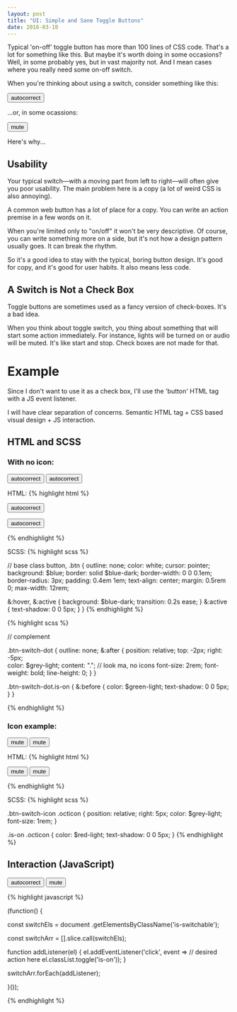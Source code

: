 ```yaml
---
layout: post
title: "UI: Simple and Sane Toggle Buttons"  
date: 2016-03-10
---
```


Typical 'on-off' toggle button has more than 100 lines of CSS code.
That's a lot for something like this. 
But maybe it's worth doing in some occasions?
Well, in some probably yes,
but in vast majority not.
And I mean cases where you really need some on-off switch.

When you're thinking about using a switch, consider something like this:

<button class="btn-switch-dot is-switchable"> autocorrect </button>

...or, in some ocassions:

<button class="btn-switch-icon is-switchable"> 
  <span class="octicon octicon-mute"></span>
  mute
</button>

Here's why...

## Usability

Your typical switch&mdash;with a moving part from left to right&mdash;will
often give you poor usability. The main problem here is a copy (a lot
of weird CSS is also annoying). 

A common web button has a lot of place for a copy.
You can write an action premise in a few words on it.

When you're limited only to "on/off" it won't be very descriptive. 
Of course, you can write something more on a side, but it's not how a design 
pattern usually goes. It can break the rhythm.

So it's a good idea to stay with the typical, boring button design.
It's good for copy, and it's good for user habits. It also means less code.


## A Switch is Not a Check Box

Toggle buttons are sometimes used as a fancy version of check-boxes.
It's a bad idea.

When you think about toggle switch, you thing about something
that will start some action immediately.
For instance, lights will
be turned on or audio will be muted. It's like start and stop.
Check boxes are not made for that.


# Example 

Since I don't want to use it as a check box, I'll use the 'button'
HTML tag with a JS event listener.

I will have clear separation of concerns. Semantic HTML tag + CSS based visual
design + JS interaction. 

## HTML and SCSS

### With no icon:

<button class="btn-switch-dot"> autocorrect </button>
<button class="btn-switch-dot is-on"> autocorrect </button>

HTML:
{% highlight html %}

<button class="btn-switch-dot"> autocorrect </button>

<button class="btn-switch-dot is-on"> autocorrect </button>

{% endhighlight %}

SCSS:
{% highlight scss %}

// base class
button,
.btn {
  outline: none;
  color: white;
  cursor: pointer;
  background: $blue;
  border: solid $blue-dark;
  border-width: 0 0 0.1em; 
  border-radius: 3px;
  padding: 0.4em 1em;
  text-align: center;
  margin: 0.5rem 0;
  max-width: 12rem;

  &:hover, &:active {
    background: $blue-dark;
    transition: 0.2s ease;
  }
  &:active {
    text-shadow: 0 0 5px;
  }
}
{% endhighlight %}

{% highlight scss %}

// complement

.btn-switch-dot {
  outline: none;
  &:after {
    position: relative;
    top: -2px;
    right: -5px;    
    color: $grey-light;
    content: "."; // look ma, no icons
    font-size: 2rem;
    font-weight: bold;
    line-height: 0;
  }
}

.btn-switch-dot.is-on {
  &:before {
    color: $green-light;
    text-shadow: 0 0 5px;
  }
}

{% endhighlight %}

### Icon example:

<button class="btn-switch-icon"> 
  <span class="octicon octicon-mute"></span>
  mute
</button>
<button class="btn-switch-icon is-on"> 
  <span class="octicon octicon-mute"></span>
  mute
</button>

HTML:
{% highlight html %}

<button class="btn-switch-icon"> 
  <span class="octicon octicon-mute"></span>
  mute
</button>

<button class="btn-switch-icon is-on"> 
  <span class="octicon octicon-mute"></span>
  mute
</button>

{% endhighlight %}

SCSS:
{% highlight scss %}

.btn-switch-icon .octicon  {
  position: relative;
  right: 5px;
  color: $grey-light;
  font-size: 1rem;
}

.is-on .octicon {
  color: $red-light;
  text-shadow: 0 0 5px;
}
{% endhighlight %}

## Interaction (JavaScript) 

<button class="btn-switch-dot is-switchable"> autocorrect </button>
<button class="btn-switch-icon is-switchable"> 
  <span class="octicon octicon-mute"></span>
  mute
</button>


{% highlight javascript %}

(function() {

const switchEls = document
  .getElementsByClassName('is-switchable');

const switchArr = [].slice.call(switchEls);

function addListener(el) {
  el.addEventListener('click', event =>
    // desired action here 
    el.classList.toggle('is-on'));
}

switchArr.forEach(addListener);

}());

{% endhighlight %}
